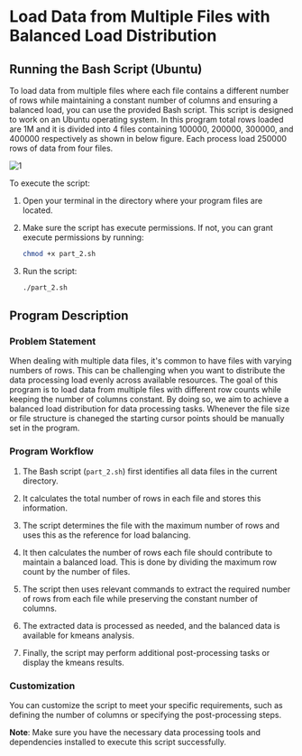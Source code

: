 
# Load Data from Multiple Files with Balanced Load Distribution

## Running the Bash Script (Ubuntu)

To load data from multiple files where each file contains a different number of rows while maintaining a constant number of columns and ensuring a balanced load, you can use the provided Bash script. This script is designed to work on an Ubuntu operating system. In this program total rows loaded are 1M and it is divided into 4 files containing 100000, 200000, 300000, and 400000 respectively as shown in below figure. Each process load 250000 rows of data from four files. 

![1](https://github.com/layanmoyura/HPC_project_my_task/assets/84334230/0de2d746-2d56-44e1-a9c2-b247e243657f)


To execute the script:

1. Open your terminal in the directory where your program files are located.

2. Make sure the script has execute permissions. If not, you can grant execute permissions by running:

   ```bash
   chmod +x part_2.sh
   ```

3. Run the script:

   ```bash
   ./part_2.sh
   ```

## Program Description

### Problem Statement

When dealing with multiple data files, it's common to have files with varying numbers of rows. This can be challenging when you want to distribute the data processing load evenly across available resources. The goal of this program is to load data from multiple files with different row counts while keeping the number of columns constant. By doing so, we aim to achieve a balanced load distribution for data processing tasks. Whenever the file size or file structure is chaneged the starting cursor points should be manually set in the program.

### Program Workflow

1. The Bash script (`part_2.sh`) first identifies all data files in the current directory.

2. It calculates the total number of rows in each file and stores this information.

3. The script determines the file with the maximum number of rows and uses this as the reference for load balancing.

4. It then calculates the number of rows each file should contribute to maintain a balanced load. This is done by dividing the maximum row count by the number of files.

5. The script then uses  relevant commands to extract the required number of rows from each file while preserving the constant number of columns.

6. The extracted data is processed as needed, and the balanced data is available for kmeans analysis.

7. Finally, the script may perform additional post-processing tasks or display the kmeans results.

### Customization

You can customize the script to meet your specific requirements, such as defining the number of columns or specifying the post-processing steps.

**Note**: Make sure you have the necessary data processing tools and dependencies installed to execute this script successfully.
